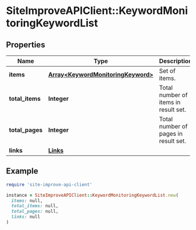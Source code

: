 # SiteImproveAPIClient::KeywordMonitoringKeywordList

## Properties

| Name | Type | Description | Notes |
| ---- | ---- | ----------- | ----- |
| **items** | [**Array&lt;KeywordMonitoringKeyword&gt;**](KeywordMonitoringKeyword.md) | Set of items. |  |
| **total_items** | **Integer** | Total number of items in result set. |  |
| **total_pages** | **Integer** | Total number of pages in result set. |  |
| **links** | [**Links**](Links.md) |  | [optional] |

## Example

```ruby
require 'site-improve-api-client'

instance = SiteImproveAPIClient::KeywordMonitoringKeywordList.new(
  items: null,
  total_items: null,
  total_pages: null,
  links: null
)
```

